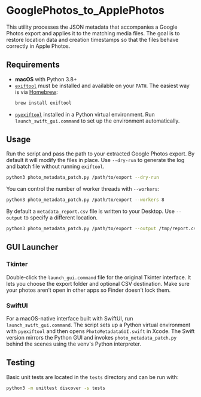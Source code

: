 # GooglePhotos_to_ApplePhotos

This utility processes the JSON metadata that accompanies a Google Photos export and applies it to the matching media files. The goal is to restore location data and creation timestamps so that the files behave correctly in Apple Photos.

## Requirements
- **macOS** with Python 3.8+
- [`exiftool`](https://exiftool.org/) must be installed and available on your `PATH`. The easiest way is via [Homebrew](https://brew.sh/):
  ```bash
  brew install exiftool
  ```
- [`pyexiftool`](https://pypi.org/project/pyexiftool/) installed in a Python virtual environment. Run `launch_swift_gui.command` to set up the environment automatically.

## Usage
Run the script and pass the path to your extracted Google Photos export. By default it will modify the files in place. Use `--dry-run` to generate the log and batch file without running `exiftool`.

```bash
python3 photo_metadata_patch.py /path/to/export --dry-run
```

You can control the number of worker threads with `--workers`:

```bash
python3 photo_metadata_patch.py /path/to/export --workers 8
```

By default a `metadata_report.csv` file is written to your Desktop. Use `--output` to specify a different location.

```bash
python3 photo_metadata_patch.py /path/to/export --output /tmp/report.csv
```

## GUI Launcher
### Tkinter
Double‑click the `launch_gui.command` file for the original Tkinter interface. It lets you choose the export folder and optional CSV destination. Make sure your photos aren’t open in other apps so Finder doesn’t lock them.

### SwiftUI
For a macOS-native interface built with SwiftUI, run `launch_swift_gui.command`. The script sets up a Python virtual environment with `pyexiftool` and then opens `PhotoMetadataGUI.swift` in Xcode. The Swift version mirrors the Python GUI and invokes `photo_metadata_patch.py` behind the scenes using the venv's Python interpreter.

## Testing
Basic unit tests are located in the `tests` directory and can be run with:

```bash
python3 -m unittest discover -s tests
```
